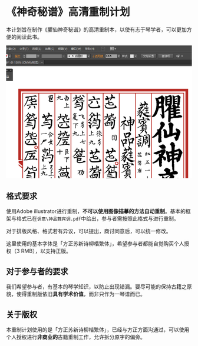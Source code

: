 # 《神奇秘谱》高清重制计划

本计划旨在制作《臞仙神奇秘谱》的高清重制本，以使有志于琴学者，可以更加方便的阅读此书。

![](img1.PNG)

## 格式要求

使用Adobe illustrator进行重制，**不可以使用图像描摹的方法自动重制**。基本的框架与格式已在`调意\神品蕤宾调.pdf`中给出，参与者需按照此格式与进行重制。

对于排版风格、格式若有异议，可以提出，商讨同意后，可以统一修改。

这里使用的基本字体是「方正苏新诗柳楷繁体」，希望参与者都能自觉购买个人授权（3 RMB），以支持正版。

## 对于参与者的要求

我们希望参与者，有基本的琴学知识，以防止出现错漏。要尽可能的保持古籍之原貌，使得重制版依旧**具有学术价值**，而非只作为一琴谱而已。

## 关于版权

本重制计划使用的是「方正苏新诗柳楷繁体」，已经与方正方面沟通过，可以使用个人授权进行**非商业的**古籍重制工作，允许拆分原字的偏旁。

